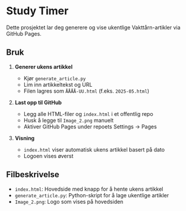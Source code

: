 # Study Timer

Dette prosjektet lar deg generere og vise ukentlige Vakttårn-artikler via GitHub Pages.

## Bruk

1. **Generer ukens artikkel**
   - Kjør `generate_article.py`
   - Lim inn artikkeltekst og URL
   - Filen lagres som `ÅÅÅÅ-UU.html` (f.eks. `2025-05.html`)

2. **Last opp til GitHub**
   - Legg alle HTML-filer og `index.html` i et offentlig repo
   - Husk å legge til `Image_2.png` manuelt
   - Aktiver GitHub Pages under repoets Settings → Pages

3. **Visning**
   - `index.html` viser automatisk ukens artikkel basert på dato
   - Logoen vises øverst

## Filbeskrivelse

- `index.html`: Hovedside med knapp for å hente ukens artikkel
- `generate_article.py`: Python-skript for å lage ukentlige artikler
- `Image_2.png`: Logo som vises på hovedsiden
